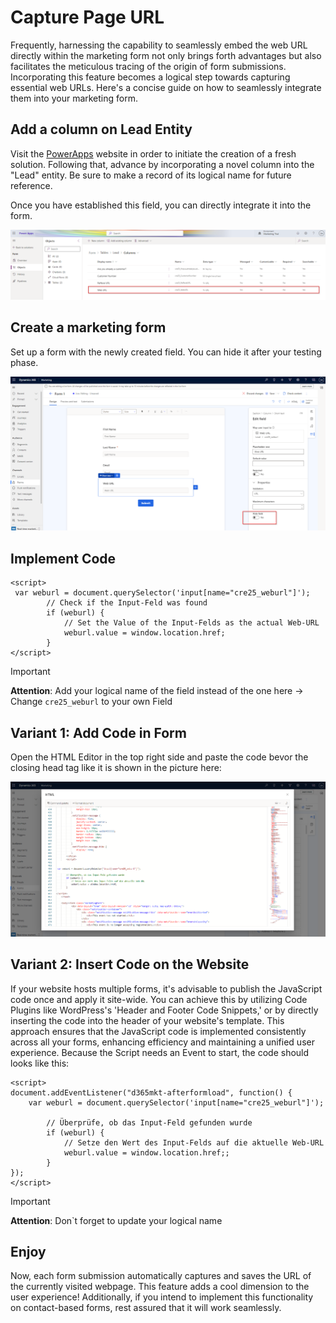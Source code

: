 # Capture Page URL
Frequently, harnessing the capability to seamlessly embed the web URL directly within the marketing form not only brings forth advantages but also facilitates the meticulous tracing of the origin of form submissions. 
Incorporating this feature becomes a logical step towards capturing essential web URLs. Here's a concise guide on how to seamlessly integrate them into your marketing form.

## Add a column on Lead Entity
Visit the [PowerApps](https://make.powerapps.com/) website in order to initiate the creation of a fresh solution. Following that, advance by incorporating a novel column into the "Lead" entity. Be sure to make a record of its logical name for future reference.

Once you have established this field, you can directly integrate it into the form.

![PowerApps](/img/Extend%20Marketing%20Forms/powerapps.png)

## Create a marketing form
Set up a form with the newly created field. You can hide it after your testing phase.

![MarketingForm](/img/Extend%20Marketing%20Forms/marketingform.png)

## Implement Code
```
<script>  
 var weburl = document.querySelector('input[name="cre25_weburl"]');
        // Check if the Input-Feld was found
        if (weburl) {
            // Set the Value of the Input-Felds as the actual Web-URL
            weburl.value = window.location.href;
        }
</script>
```

> [!IMPORTANT]
> **Attention**: Add your logical name of the field instead of the one here → Change `cre25_weburl` to your own Field

## Variant 1: Add Code in Form
Open the HTML Editor in the top right side and paste the code bevor the closing head tag </head> like it is shown in the picture here:

![CodeInForm](/img/Extend%20Marketing%20Forms/codeinform.png)

## Variant 2: Insert Code on the Website
If your website hosts multiple forms, it's advisable to publish the JavaScript code once and apply it site-wide. You can achieve this by utilizing Code Plugins like WordPress's 'Header and Footer Code Snippets,' or by directly inserting the code into the header of your website's template. This approach ensures that the JavaScript code is implemented consistently across all your forms, enhancing efficiency and maintaining a unified user experience.
Because the Script needs an Event to start, the code should looks like this:
```
<script>
document.addEventListener("d365mkt-afterformload", function() { 
	var weburl = document.querySelector('input[name="cre25_weburl"]');

        // Überprüfe, ob das Input-Feld gefunden wurde
        if (weburl) {
            // Setze den Wert des Input-Felds auf die aktuelle Web-URL
            weburl.value = window.location.href;;
        }
});
</script>
```
> [!IMPORTANT]
> **Attention**: Don`t forget to update your logical name

## Enjoy
Now, each form submission automatically captures and saves the URL of the currently visited webpage. This feature adds a cool dimension to the user experience! Additionally, if you intend to implement this functionality on contact-based forms, rest assured that it will work seamlessly.

